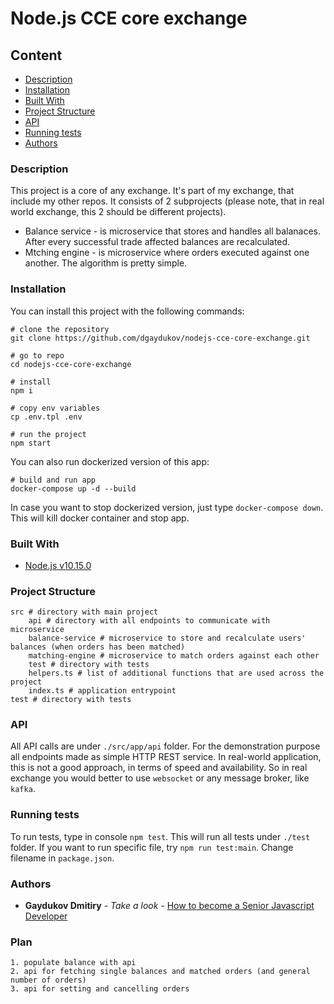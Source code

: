 # Node.js CCE core exchange

## Content
* [Description](#description)
* [Installation](#installation)
* [Built With](#built-with)
* [Project Structure](#project-structure)
* [API](#api)
* [Running tests](#running-tests)
* [Authors](#authors)

### Description

This project is a core of any exchange. It's part of my exchange, that include my other repos. It consists of 2 subprojects (please note, that in real world exchange, this 2 should be different projects).
* Balance service - is microservice that stores and handles all balanaces. After every successful trade affected balances are recalculated.
* Mtching engine - is microservice where orders executed against one another. The algorithm is pretty simple. 


### Installation

You can install this project with the following commands:
```shell
# clone the repository
git clone https://github.com/dgaydukov/nodejs-cce-core-exchange.git

# go to repo
cd nodejs-cce-core-exchange

# install
npm i

# copy env variables
cp .env.tpl .env

# run the project
npm start
```

You can also run dockerized version of this app:
```shell
# build and run app
docker-compose up -d --build
```

In case you want to stop dockerized version, just type `docker-compose down`. This will kill docker container and stop app.


### Built With

* [Node.js v10.15.0](https://nodejs.org/fr/blog/release/v10.15.0/)




### Project Structure
```
src # directory with main project
    api # directory with all endpoints to communicate with microservice
    balance-service # microservice to store and recalculate users' balances (when orders has been matched)
    matching-engine # microservice to match orders against each other
    test # directory with tests
    helpers.ts # list of additional functions that are used across the project
    index.ts # application entrypoint
test # directory with tests
```

### API

All API calls are under `./src/app/api` folder. For the demonstration purpose all endpoints made as simple HTTP REST service. In real-world application, this is not a good approach, in terms of speed and availability. So in real exchange you would better to use `websocket` or any message broker, like `kafka`.

### Running tests
To run tests, type in console `npm test`. This will run all tests under `./test` folder. If you want to run specific file, try `npm run test:main`. Change filename in `package.json`.


### Authors

* **Gaydukov Dmitiry** - *Take a look* - [How to become a Senior Javascript Developer](https://github.com/dgaydukov/how-to-become-a-senior-js-developer)


### Plan
```
1. populate balance with api
2. api for fetching single balances and matched orders (and general number of orders)
3. api for setting and cancelling orders
```